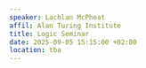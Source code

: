 ```yaml
---
speaker: Lachlan McPheat
affil: Alan Turing Institute
title: Logic Seminar
date: 2025-09-05 15:15:00 +02:00
location: tba
---
```


